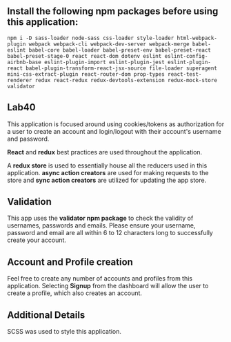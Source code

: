 ## Install the following npm packages before using this application:

```npm i -D sass-loader node-sass css-loader style-loader html-webpack-plugin webpack webpack-cli webpack-dev-server webpack-merge babel-eslint babel-core babel-loader babel-preset-env babel-preset-react babel-preset-stage-0 react react-dom dotenv eslint eslint-config-airbnb-base eslint-plugin-import eslint-plugin-jest eslint-plugin-react babel-plugin-transform-react-jsx-source file-loader superagent mini-css-extract-plugin react-router-dom prop-types react-test-renderer redux react-redux redux-devtools-extension redux-mock-store validator```

## Lab40
This application is focused around using cookies/tokens as authorization for a user to create an account and login/logout with their account's username and password.

**React** and **redux** best practices are used throughout the application.

A **redux store** is used to essentially house all the reducers used in this application.  **async action creators** are used for making requests to the store and **sync action creators** are utilized for updating the app store.

## Validation
This app uses the **validator npm package** to check the validity of usernames, passwords and emails.  Please ensure your username, password and email are all within 6 to 12 characters long to successfully create your account.

## Account and Profile creation
Feel free to create any number of accounts and profiles from this application.  Selecting **Signup** from the dashboard will allow the user to create a profile, which also creates an account.  


## Additional Details

SCSS was used to style this application. 